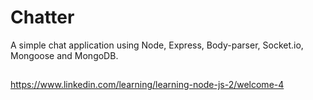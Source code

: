 # Chatter
A simple chat application using Node, Express, Body-parser, Socket.io, Mongoose and MongoDB.

## 
https://www.linkedin.com/learning/learning-node-js-2/welcome-4